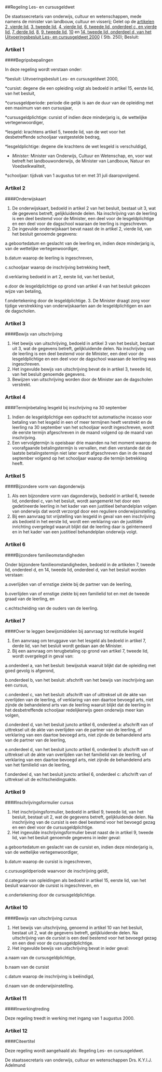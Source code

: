 <meta http-equiv='Content-Type' content='text/html; charset=utf-8' />

##Regeling Les- en cursusgeldwet

De staatssecretaris van onderwijs, cultuur en wetenschappen, mede namens de minister van landbouw, cultuur en visserij; 
Gelet op de [artikelen 2, vierde lid](../../../../../../AMvB/uitvoeringsbesluit/les-/en/cursusgeldwet/2000/BWBR0011400/README.md), [3, tweede lid](../../../../../../AMvB/uitvoeringsbesluit/les-/en/cursusgeldwet/2000/BWBR0011400/README.md), [4, vierde lid](../../../../../../AMvB/uitvoeringsbesluit/les-/en/cursusgeldwet/2000/BWBR0011400/README.md), [6, tweede lid, onderdeel c, en vierde lid](../../../../../../AMvB/uitvoeringsbesluit/les-/en/cursusgeldwet/2000/BWBR0011400/README.md), [7, derde lid](../../../../../../AMvB/uitvoeringsbesluit/les-/en/cursusgeldwet/2000/BWBR0011400/README.md), [8](../../../../../../AMvB/uitvoeringsbesluit/les-/en/cursusgeldwet/2000/BWBR0011400/README.md), [9, tweede lid](../../../../../../AMvB/uitvoeringsbesluit/les-/en/cursusgeldwet/2000/BWBR0011400/README.md), [10](../../../../../../AMvB/uitvoeringsbesluit/les-/en/cursusgeldwet/2000/BWBR0011400/README.md) en [14, tweede lid, onderdeel d, van het Uitvoeringsbesluit Les- en cursusgeldwet 2000](../../../../../../AMvB/uitvoeringsbesluit/les-/en/cursusgeldwet/2000/BWBR0011400/README.md) ( Stb. 250);
Besluit:    

### Artikel  1  

####Begripsbepalingen

In deze regeling wordt verstaan onder: 

*besluit: Uitvoeringsbesluit Les- en cursusgeldwet 2000,

*cursist: degene die een opleiding volgt als bedoeld in artikel 15, eerste lid, van het besluit,

*cursusgeldperiode: periode die gelijk is aan de duur van de opleiding met een maximum van een cursusjaar,

*cursusgeldplichtige: cursist of indien deze minderjarig is, de wettelijke vertegenwoordiger,

*lesgeld: krachtens artikel 5, tweede lid, van de wet voor het desbetreffende schooljaar vastgestelde bedrag,

*lesgeldplichtige: degene die krachtens de wet lesgeld is verschuldigd,

* *Minister:* Minister van Onderwijs, Cultuur en Wetenschap, en, voor wat betreft het landbouwonderwijs, de Minister van Landbouw, Natuur en Voedselkwaliteit, 

*schooljaar: tijdvak van 1 augustus tot en met 31 juli daaropvolgend. 

### Artikel  2  

####Onderwijskaart

1. De onderwijskaart, bedoeld in artikel 2 van het besluit, bestaat uit 3, wat de gegevens betreft, gelijkluidende delen. Na inschrijving van de leerling is een deel bestemd voor de Minister, een deel voor de lesgeldplichtige en een deel voor de dagschool waaraan de leerling is ingeschreven.
2. De ingevulde onderwijskaart bevat naast de in artikel 2, vierde lid, van het besluit genoemde gegevens:

a.geboortedatum en geslacht van de leerling en, indien deze minderjarig is, van de wettelijke vertegenwoordiger,

b.datum waarop de leerling is ingeschreven,

c.schooljaar waarop de inschrijving betrekking heeft,

d.verklaring bedoeld in art 2, eerste lid, van het besluit,

e.door de lesgeldplichtige op grond van artikel 4 van het besluit gekozen wijze van betaling,

f.ondertekening door de lesgeldplichtige.
3. De Minister draagt zorg voor tijdige verstrekking van onderwijskaarten aan de lesgeldplichtigen en aan de dagscholen. 

### Artikel  3  

####Bewijs van uitschrijving

1. Het bewijs van uitschrijving, bedoeld in artikel 3 van het besluit, bestaat uit 3, wat de gegevens betreft, gelijkluidende delen. Na inschrijving van de leerling is een deel bestemd voor de Minister, een deel voor de lesgeldplichtige en een deel voor de dagschool waaraan de leerling was ingeschreven.
2. Het ingevulde bewijs van uitschrijving bevat de in artikel 3, tweede lid, van het besluit genoemde gegevens.
3. Bewijzen van uitschrijving worden door de Minister aan de dagscholen verstrekt. 

### Artikel  4  

####Termijnbetaling lesgeld bij inschrijving na 30 september

1. Indien de lesgeldplichtige een opdracht tot automatische incasso voor betaling van het lesgeld in een of meer termijnen heeft verstrekt en de leerling na 30 september van het schooljaar wordt ingeschreven, wordt de eerste termijn afgeschreven in de maand volgend op de maand van inschrijving.
2. Een vervolgtermijn is opeisbaar drie maanden na het moment waarop de voorafgaande betalingstermijn is vervallen, met dien verstande dat de laatste betalingstermijn niet later wordt afgeschreven dan in de maand september volgend op het schooljaar waarop die termijn betrekking heeft. 

### Artikel  5  

####Bijzondere vorm van dagonderwijs

1. Als een bijzondere vorm van dagonderwijs, bedoeld in artikel 6, tweede lid, onderdeel c, van het besluit, wordt aangemerkt het door een gedetineerde leerling in het kader van een justitieel behandelplan volgen van onderwijs dat wordt verzorgd door een reguliere onderwijsinstelling. 
2. Bij een aanvraag tot vrijstelling van lesgeld in geval van een inschrijving als bedoeld in het eerste lid, wordt een verklaring van de justitiële inrichting overgelegd waaruit blijkt dat de leerling daar is geïnterneerd en in het kader van een justitieel behandelplan onderwijs volgt.  

### Artikel  6  

####Bijzondere familieomstandigheden

Onder bijzondere familieomstandigheden, bedoeld in de artikelen 7, tweede lid, onderdeel d, en 14, tweede lid, onderdeel d, van het besluit worden verstaan:

a.overlijden van of ernstige ziekte bij de partner van de leerling,

b.overlijden van of ernstige ziekte bij een familielid tot en met de tweede graad van de leerling, en

c.echtscheiding van de ouders van de leerling.  

### Artikel  7  

####Over te leggen bewijsmiddelen bij aanvraag tot restitutie lesgeld

1. Een aanvraag om teruggave van het lesgeld als bedoeld in artikel 7, derde lid, van het besluit wordt gedaan aan de Minister. 
2. Bij een aanvraag om terugbetaling op grond van artikel 7, tweede lid, wordt overgelegd in geval van:

a.onderdeel a, van het besluit: bewijsstuk waaruit blijkt dat de opleiding met goed gevolg is afgerond,

b.onderdeel b, van het besluit: afschrift van het bewijs van inschrijving aan een cursus, 

c.onderdeel c, van het besluit: afschrift van of uittreksel uit de akte van overlijden van de leerling, of verklaring van een daartoe bevoegd arts, niet zijnde de behandelend arts van de leerling waaruit blijkt dat de leerling in het desbetreffende schooljaar redelijkerwijs geen onderwijs meer kan volgen,

d.onderdeel d, van het besluit juncto artikel 6, onderdeel a: afschrift van of uittreksel uit de akte van overlijden van de partner van de leerling, of verklaring van een daartoe bevoegd arts, niet zijnde de behandelend arts van de partner van de leerling,

e.onderdeel d, van het besluit juncto artikel 6, onderdeel b: afschrift van of uittreksel uit de akte van overlijden van het familielid van de leerling, of verklaring van een daartoe bevoegd arts, niet zijnde de behandelend arts van het familielid van de leerling,

f.onderdeel d, van het besluit juncto artikel 6, onderdeel c: afschrift van of uittreksel uit de echtscheidingsakte. 

### Artikel  9  

####Inschrijvingsformulier cursus 

1.  Het inschrijvingsformulier, bedoeld in artikel 9, tweede lid, van het besluit, bestaat uit 2, wat de gegevens betreft, gelijkluidende delen. Na inschrijving van de cursist is een deel bestemd voor het bevoegd gezag en een deel voor de cursusgeldplichtige. 
2. Het ingevulde inschrijvingsformulier bevat naast de in artikel 9, tweede lid, van het besluit genoemde gegevens in ieder geval: 

a.geboortedatum en geslacht van de cursist en, indien deze minderjarig is, van de wettelijke vertegenwoordiger, 

b.datum waarop de cursist is ingeschreven, 

c.cursusgeldperiode waarvoor de inschrijving geldt,

d.categorie van opleidingen als bedoeld in artikel 15, eerste lid, van het besluit waarvoor de cursist is ingeschreven, en 

e.ondertekening door de cursusgeldplichtige. 

### Artikel  10  

####Bewijs van uitschrijving cursus

1. Het bewijs van uitschrijving, genoemd in artikel 10 van het besluit, bestaat uit 2, wat de gegevens betreft, gelijkluidende delen. Na uitschrijving van de cursist is een deel bestemd voor het bevoegd gezag en een deel voor de cursusgeldplichtige.
2. Het ingevulde bewijs van uitschrijving bevat in ieder geval:

a.naam van de cursusgeldplichtige,

b.naam van de cursist

c.datum waarop de inschrijving is beëindigd,

d.naam van de onderwijsinstelling.

### Artikel  11  

####Inwerkingtreding

Deze regeling treedt in werking met ingang van 1 augustus 2000. 

### Artikel  12  

####Citeertitel

Deze regeling wordt aangehaald als: Regeling Les- en cursusgeldwet. 

De 
staatssecretaris van onderwijs, cultuur en wetenschappen
Drs. K.Y.I.J. Adelmund    
